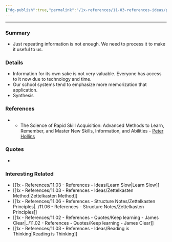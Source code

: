 ```yaml
---
{"dg-publish":true,"permalink":"/1x-references/11-03-references-ideas/process-information-to-make-it-useful/","dgHomeLink":true,"dgPassFrontmatter":true,"dgShowBacklinks":true,"dgShowLocalGraph":false,"dgShowInlineTitle":true}
---
```


---

### Summary
- Just repeating information is not enough. We need to process it to make it useful to us.

### Details
- Information for its own sake is not very valuable. Everyone has access to it now due to technology and time.
- Our school systems tend to emphasize more memorization that application.
- Synthesis

### References
- - The Science of Rapid Skill Acquisition: Advanced Methods to Learn, Remember, and Master New Skills, Information, and Abilities - [Peter Hollins](https://www.goodreads.com/author/show/16593818.Peter_Hollins)

### Quotes
-

### Interesting Related
- [[1x - References/11.03 - References - Ideas/Learn Slow|Learn Slow]]
- [[1x - References/11.03 - References - Ideas/Zettelkasten Method|Zettelkasten Method]]
- [[1x - References/11.06 - References - Structure Notes/Zettelkasten Principles|../11.06 - References - Structure Notes/Zettelkasten Principles]]
- [[1x - References/11.02 - References - Quotes/Keep learning - James Clear|../11.02 - References - Quotes/Keep learning - James Clear]]
- [[1x - References/11.03 - References - Ideas/Reading is Thinking|Reading is Thinking]]